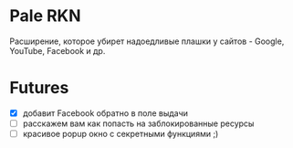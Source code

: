 # Pale RKN 
Расширение, которое убирет надоедливые плашки у сайтов - Google, YouTube, Facebook и др. 

# Futures
- [x] добавит Facebook обратно в поле выдачи 
- [ ] расскажем вам как попасть на заблокированные ресурсы 
- [ ] красивое popup окно с секретными функциями ;) 
